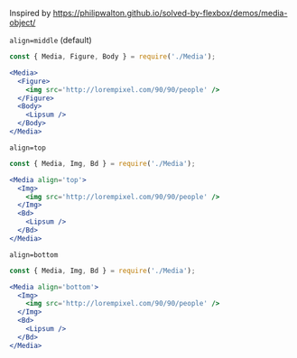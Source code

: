 Inspired by https://philipwalton.github.io/solved-by-flexbox/demos/media-object/

`align=middle` (default)

```jsx
const { Media, Figure, Body } = require('./Media');

<Media>
  <Figure>
    <img src='http://lorempixel.com/90/90/people' />
  </Figure>
  <Body>
    <Lipsum />
  </Body>
</Media>
```

`align=top`

```jsx
const { Media, Img, Bd } = require('./Media');

<Media align='top'>
  <Img>
    <img src='http://lorempixel.com/90/90/people' />
  </Img>
  <Bd>
    <Lipsum />
  </Bd>
</Media>
```

`align=bottom`

```jsx
const { Media, Img, Bd } = require('./Media');

<Media align='bottom'>
  <Img>
    <img src='http://lorempixel.com/90/90/people' />
  </Img>
  <Bd>
    <Lipsum />
  </Bd>
</Media>
```
